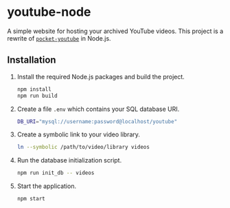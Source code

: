 # youtube-node

A simple website for hosting your archived YouTube videos. This project is a rewrite of [`pocket-youtube`](https://github.com/peppermintpatty5/pocket-youtube/) in Node.js.

## Installation

1. Install the required Node.js packages and build the project.

    ```sh
    npm install
    npm run build
    ```

2. Create a file `.env` which contains your SQL database URI.

    ```sh
    DB_URI="mysql://username:password@localhost/youtube"
    ```

3. Create a symbolic link to your video library.

    ```sh
    ln --symbolic /path/to/video/library videos
    ```

4. Run the database initialization script.

    ```sh
    npm run init_db -- videos
    ```

5. Start the application.

    ```sh
    npm start
    ```
